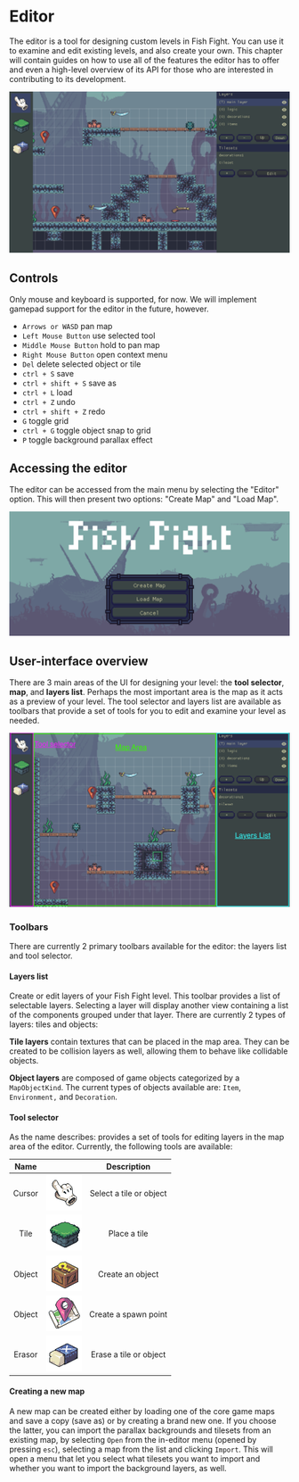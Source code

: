 # Editor

The editor is a tool for designing custom levels in Fish Fight. You can use it to examine and edit
existing levels, and also create your own.
This chapter will contain guides on how to use all of the features the editor has to offer and even a
high-level overview of its API for those who are interested in contributing to its development.

![Screenshot of the Fish Fight editor. The map area and layers toolbar are visible. Default textures for platforms occupy the map area.](./assets/editor.png)

## Controls

Only mouse and keyboard is supported, for now. We will implement gamepad support for the editor in the future, however.

- `Arrows or WASD` pan map
- `Left Mouse Button` use selected tool
- `Middle Mouse Button` hold to pan map
- `Right Mouse Button` open context menu
- `Del` delete selected object or tile
- `ctrl + S` save
- `ctrl + shift + S` save as
- `ctrl + L` load
- `ctrl + Z` undo
- `ctrl + shift + Z` redo
- `G` toggle grid
- `ctrl + G` toggle object snap to grid
- `P` toggle background parallax effect

## Accessing the editor

The editor can be accessed from the main menu by selecting the "Editor" option. This will then present two options: "Create Map" and "Load Map".

![Screenshot of the main menu displaying options for the editor: "create map", "load map", and "quit".](./assets/editor_menu.png)

## User-interface overview

There are 3 main areas of the UI for designing your level: the **tool selector**, **map**, and **layers list**. Perhaps the most important area is the map as it acts as a preview of your level. The tool selector and layers list are available as toolbars that provide a set of tools for you to edit and examine your level as needed.

![Screenshot of editor user interface with each major area highlighted.](./assets/editor_gui_highlights.png)

### Toolbars

There are currently 2 primary toolbars available for the editor: the layers list and tool selector.

#### Layers list

Create or edit layers of your Fish Fight level. This toolbar provides a list of selectable layers. Selecting a layer will display another view containing a list of the components grouped under that layer. There are currently 2 types of layers: tiles and objects:

**Tile layers** contain textures that can be placed in the map area. They can be created to be collision layers as well, allowing them to behave like collidable objects.

**Object layers** are composed of game objects categorized by a `MapObjectKind`. The current types of objects available are: `Item`, `Environment,` and `Decoration`.

#### Tool selector

As the name describes: provides a set of tools for editing layers in the map area of the editor. Currently, the following tools are available:

| Name | | Description |
| :-: | :-: | :-: |
| Cursor | ![cursor](assets/cursor_tool.png) | Select a tile or object |
| Tile | ![tile](assets/tile_tool.png) | Place a tile |
| Object | ![object](assets/object_tool.png) | Create an object |
| Object | ![spawn_point](assets/spawn_point_tool.png) | Create a spawn point |
| Erasor | ![erasor](assets/erasor_tool.png) | Erase a tile or object |

#### Creating a new map

A new map can be created either by loading one of the core game maps and save a copy (save as) or by creating a brand new one.
If you choose the latter, you can import the parallax backgrounds and tilesets from an existing map, by selecting `Open` from the in-editor menu (opened by pressing `esc`), selecting a map from the list and clicking `Import`.
This will open a menu that let you select what tilesets you want to import and whether you want to import the background layers, as well.
